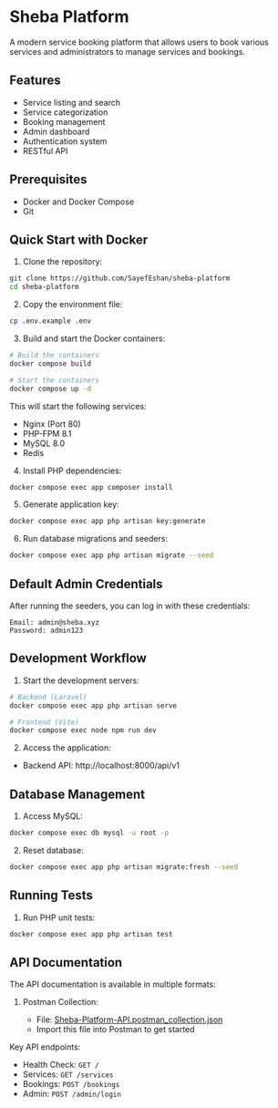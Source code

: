 # Sheba Platform

A modern service booking platform that allows users to book various services and administrators to manage services and bookings.

## Features

-   Service listing and search
-   Service categorization
-   Booking management
-   Admin dashboard
-   Authentication system
-   RESTful API

## Prerequisites

-   Docker and Docker Compose
-   Git

## Quick Start with Docker

1. Clone the repository:

```bash
git clone https://github.com/SayefEshan/sheba-platform
cd sheba-platform
```

2. Copy the environment file:

```bash
cp .env.example .env
```

3. Build and start the Docker containers:

```bash
# Build the containers
docker compose build

# Start the containers
docker compose up -d
```

This will start the following services:

-   Nginx (Port 80)
-   PHP-FPM 8.1
-   MySQL 8.0
-   Redis

4. Install PHP dependencies:

```bash
docker compose exec app composer install
```

5. Generate application key:

```bash
docker compose exec app php artisan key:generate
```

6. Run database migrations and seeders:

```bash
docker compose exec app php artisan migrate --seed
```

## Default Admin Credentials

After running the seeders, you can log in with these credentials:

```
Email: admin@sheba.xyz
Password: admin123
```

## Development Workflow

1. Start the development servers:

```bash
# Backend (Laravel)
docker compose exec app php artisan serve

# Frontend (Vite)
docker compose exec node npm run dev
```

2. Access the application:

-   Backend API: http://localhost:8000/api/v1

## Database Management

1. Access MySQL:

```bash
docker compose exec db mysql -u root -p
```

2. Reset database:

```bash
docker compose exec app php artisan migrate:fresh --seed
```

## Running Tests

1. Run PHP unit tests:

```bash
docker compose exec app php artisan test
```

## API Documentation

The API documentation is available in multiple formats:

1. Postman Collection:

    - File: [Sheba-Platform-API.postman_collection.json](Sheba-Platform-API.postman_collection.json)
    - Import this file into Postman to get started

Key API endpoints:

-   Health Check: `GET /`
-   Services: `GET /services`
-   Bookings: `POST /bookings`
-   Admin: `POST /admin/login`
